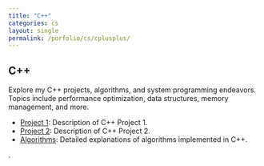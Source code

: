 ```yaml
---
title: "C++"
categories: cs
layout: single
permalink: /porfolio/cs/cplusplus/
---
```


## C++

Explore my C++ projects, algorithms, and system programming endeavors. Topics include performance optimization, data structures, memory management, and more.

- [Project 1](#): Description of C++ Project 1.
- [Project 2](#): Description of C++ Project 2.
- [Algorithms](#): Detailed explanations of algorithms implemented in C++.

.
